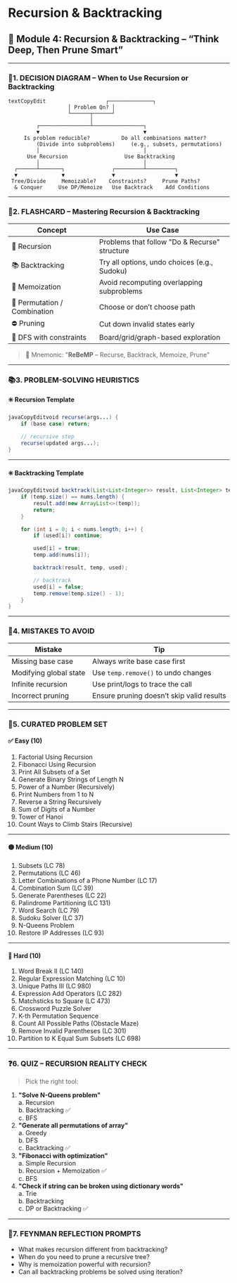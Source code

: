 # Recursion & Backtracking

## 📘 Module 4: Recursion & Backtracking – “Think Deep, Then Prune Smart”

***

### 📍1. DECISION DIAGRAM – When to Use Recursion or Backtracking

```
textCopyEdit                   ┌──────────────┐
                   │ Problem Qn? │
                   └──────┬──────┘
                          │
         ┌────────────────┴────────────────┐
         ▼                                 ▼
     Is problem reducible?          Do all combinations matter?
         (Divide into subproblems)     (e.g., subsets, permutations)
         │                                 │
      Use Recursion                  Use Backtracking
         │                                 │
  ┌──────┴───────┐               ┌─────────┴─────────┐
  ▼              ▼               ▼                   ▼
 Tree/Divide     Memoizable?    Constraints?     Prune Paths?
  & Conquer     Use DP/Memoize   Use Backtrack    Add Conditions
```

***

### 🧠2. FLASHCARD – Mastering Recursion & Backtracking

| Concept                      | Use Case                                      |
| ---------------------------- | --------------------------------------------- |
| 🔁 Recursion                 | Problems that follow "Do & Recurse" structure |
| 📚 Backtracking              | Try all options, undo choices (e.g., Sudoku)  |
| 🧠 Memoization               | Avoid recomputing overlapping subproblems     |
| 🧩 Permutation / Combination | Choose or don’t choose path                   |
| ⛔ Pruning                    | Cut down invalid states early                 |
| 📐 DFS with constraints      | Board/grid/graph-based exploration            |

> 🔖 Mnemonic: "**ReBeMP** – Recurse, Backtrack, Memoize, Prune"

***

### 📚3. PROBLEM-SOLVING HEURISTICS

#### ✳️ Recursion Template

```java
javaCopyEditvoid recurse(args...) {
    if (base case) return;
    
    // recursive step
    recurse(updated args...);
}
```

***

#### ✳️ Backtracking Template

```java
javaCopyEditvoid backtrack(List<List<Integer>> result, List<Integer> temp, boolean[] used) {
    if (temp.size() == nums.length) {
        result.add(new ArrayList<>(temp));
        return;
    }

    for (int i = 0; i < nums.length; i++) {
        if (used[i]) continue;

        used[i] = true;
        temp.add(nums[i]);

        backtrack(result, temp, used);

        // backtrack
        used[i] = false;
        temp.remove(temp.size() - 1);
    }
}
```

***

### 🔄4. MISTAKES TO AVOID

| Mistake                | Tip                                       |
| ---------------------- | ----------------------------------------- |
| Missing base case      | Always write base case first              |
| Modifying global state | Use `temp.remove()` to undo changes       |
| Infinite recursion     | Use print/logs to trace the call          |
| Incorrect pruning      | Ensure pruning doesn’t skip valid results |

***

### 🧩5. CURATED PROBLEM SET

#### ✅ Easy (10)

1. Factorial Using Recursion
2. Fibonacci Using Recursion
3. Print All Subsets of a Set
4. Generate Binary Strings of Length N
5. Power of a Number (Recursively)
6. Print Numbers from 1 to N
7. Reverse a String Recursively
8. Sum of Digits of a Number
9. Tower of Hanoi
10. Count Ways to Climb Stairs (Recursive)

***

#### 🟡 Medium (10)

1. Subsets (LC 78)
2. Permutations (LC 46)
3. Letter Combinations of a Phone Number (LC 17)
4. Combination Sum (LC 39)
5. Generate Parentheses (LC 22)
6. Palindrome Partitioning (LC 131)
7. Word Search (LC 79)
8. Sudoku Solver (LC 37)
9. N-Queens Problem
10. Restore IP Addresses (LC 93)

***

#### 🔴 Hard (10)

1. Word Break II (LC 140)
2. Regular Expression Matching (LC 10)
3. Unique Paths III (LC 980)
4. Expression Add Operators (LC 282)
5. Matchsticks to Square (LC 473)
6. Crossword Puzzle Solver
7. K-th Permutation Sequence
8. Count All Possible Paths (Obstacle Maze)
9. Remove Invalid Parentheses (LC 301)
10. Partition to K Equal Sum Subsets (LC 698)

***

### ❓6. QUIZ – RECURSION REALITY CHECK

> Pick the right tool:

1. **"Solve N-Queens problem"**\
   a. Recursion\
   b. Backtracking ✅\
   c. BFS
2. **"Generate all permutations of array"**\
   a. Greedy\
   b. DFS\
   c. Backtracking ✅
3. **"Fibonacci with optimization"**\
   a. Simple Recursion\
   b. Recursion + Memoization ✅\
   c. BFS
4. **"Check if string can be broken using dictionary words"**\
   a. Trie\
   b. Backtracking\
   c. DP or Backtracking ✅

***

### 🧠7. FEYNMAN REFLECTION PROMPTS

* What makes recursion different from backtracking?
* When do you need to prune a recursive tree?
* Why is memoization powerful with recursion?
* Can all backtracking problems be solved using iteration?
